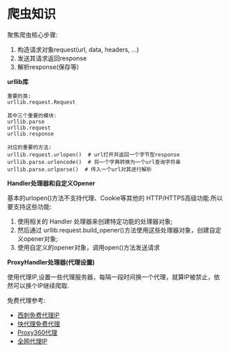 # 爬虫知识

聚焦爬虫核心步骤:
1. 构造请求对象request(url, data, headers, ...)
2. 发送其请求返回response
3. 解析response(保存等)

**urllib库**

```text
重要的类:
urllib.request.Request

其中三个重要的模块:
urllib.parse
urllib.request
urllib.response

对应的重要的方法:
urllib.request.urlopen()  # url打开并返回一个字节型response
urllib.parse.urlencode()  # 将一个字典转换为一个url查询字符串
urllib.parse.urlparse()  # 传入一个url对其进行解析
```

**Handler处理器和自定义Opener**

基本的urlopen()方法不支持代理、Cookie等其他的 HTTP/HTTPS高级功能.所以要支持这些功能:
1. 使用相关的 Handler 处理器来创建特定功能的处理器对象;
2. 然后通过 urllib.request.build_opener()方法使用这些处理器对象，创建自定义opener对象;
3. 使用自定义的opener对象，调用open()方法发送请求

**ProxyHandler处理器(代理设置)**

使用代理IP,设置一些代理服务器，每隔一段时间换一个代理，就算IP被禁止，依然可以换个IP继续爬取.

免费代理参考:
+ [西刺免费代理IP](http://www.xicidaili.com/)
+ [快代理免费代理](http://www.kuaidaili.com/free/inha/)
+ [Proxy360代理](http://www.proxy360.cn/default.aspx)
+ [全网代理IP](http://www.goubanjia.com/free/index.shtml)

